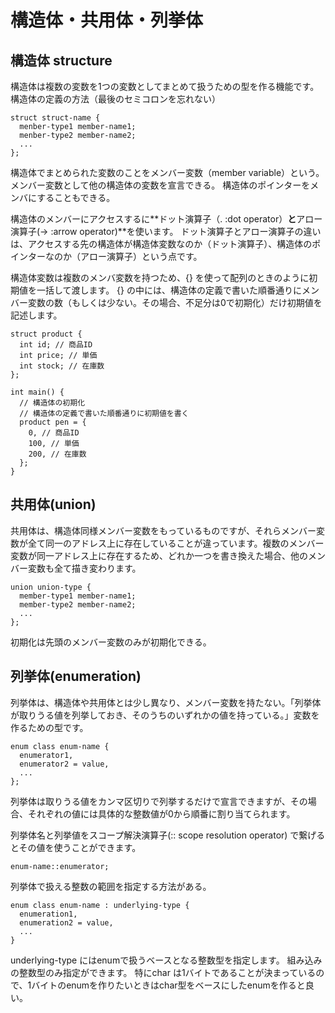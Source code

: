 # 構造体・共用体・列挙体

## 構造体 structure
構造体は複数の変数を1つの変数としてまとめて扱うための型を作る機能です。
構造体の定義の方法（最後のセミコロンを忘れない）
```
struct struct-name {
  menber-type1 member-name1;
  menber-type2 member-name2;
  ...
};
```

構造体でまとめられた変数のことをメンバー変数（member variable）という。
メンバー変数として他の構造体の変数を宣言できる。
構造体のポインターをメンバにすることもできる。

構造体のメンバーにアクセスするに**ドット演算子（. :dot operator）**と**アロー演算子(-> :arrow operator)**を使います。
ドット演算子とアロー演算子の違いは、アクセスする先の構造体が構造体変数なのか（ドット演算子）、構造体のポインターなのか（アロー演算子）という点です。

構造体変数は複数のメンバ変数を持つため、{} を使って配列のときのように初期値を一括して渡します。
{} の中には、構造体の定義で書いた順番通りにメンバー変数の数（もしくは少ない。その場合、不足分は0で初期化）だけ初期値を記述します。
```
struct product {
  int id; // 商品ID
  int price; // 単価
  int stock; // 在庫数
};

int main() {
  // 構造体の初期化
  // 構造体の定義で書いた順番通りに初期値を書く
  product pen = {
    0, // 商品ID
    100, // 単価
    200, // 在庫数
  };
}
```

## 共用体(union)
共用体は、構造体同様メンバー変数をもっているものですが、それらメンバー変数が全て同一のアドレス上に存在していることが違っています。複数のメンバー変数が同一アドレス上に存在するため、どれか一つを書き換えた場合、他のメンバー変数も全て描き変わります。
```
union union-type {
  member-type1 member-name1;
  member-type2 member-name2;
  ...
};
```
初期化は先頭のメンバー変数のみが初期化できる。

## 列挙体(enumeration)
列挙体は、構造体や共用体とは少し異なり、メンバー変数を持たない。「列挙体が取りうる値を列挙しておき、そのうちのいずれかの値を持っている。」変数を作るための型です。

```
enum class enum-name {
  enumerator1,
  enumerator2 = value,
  ...
};
```
列挙体は取りうる値をカンマ区切りで列挙するだけで宣言できますが、その場合、それぞれの値には具体的な整数値が0から順番に割り当てられます。

列挙体名と列挙値をスコープ解決演算子(:: scope resolution operator) で繋げるとその値を使うことができます。
```
enum-name::enumerator;
```

列挙体で扱える整数の範囲を指定する方法がある。
```
enum class enum-name : underlying-type {
  enumeration1,
  enumeration2 = value,
  ...
}
```

underlying-type にはenumで扱うベースとなる整数型を指定します。 組み込みの整数型のみ指定ができます。
特にchar は1バイトであることが決まっているので、1バイトのenumを作りたいときはchar型をベースにしたenumを作ると良い。


